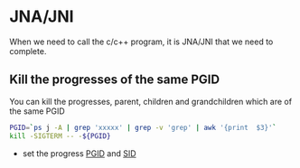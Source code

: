 # JNA/JNI
When we need to call the c/c++ program, it is JNA/JNI that we need to complete.


## Kill the progresses of the same PGID
You can kill the progresses, parent, children and grandchildren which are of the same PGID

```sh
PGID=`ps j -A | grep 'xxxxx' | grep -v 'grep' | awk '{print  $3}'`
kill -SIGTERM -- -${PGID}
```
* set the progress [PGID](https://man7.org/linux/man-pages/man2/setpgid.2.html) and [SID](https://man7.org/linux/man-pages/man2/setsid.2.html)
